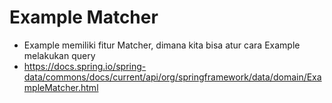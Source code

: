 # Example Matcher
* Example memiliki fitur Matcher, dimana kita bisa atur cara Example melakukan query
* https://docs.spring.io/spring-data/commons/docs/current/api/org/springframework/data/domain/ExampleMatcher.html 
